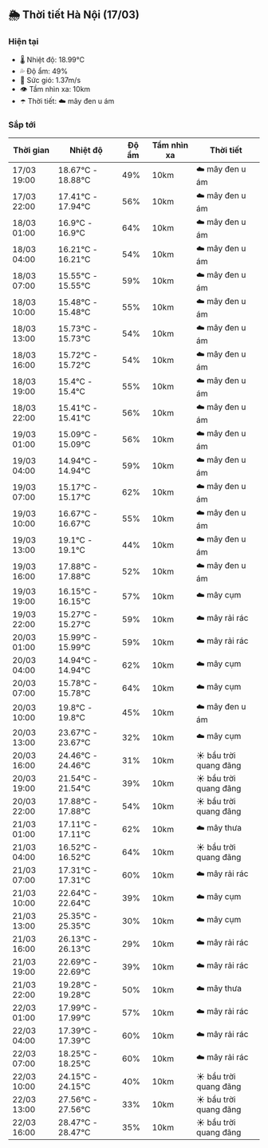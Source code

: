 ## 🌦️ Thời tiết Hà Nội (17/03)

### Hiện tại

- 🌡️ Nhiệt độ: 18.99℃
- 💦 Độ ẩm: 49%
- 💨 Sức gió: 1.37m/s
- 👁️ Tầm nhìn xa: 10km
- ☂️ Thời tiết: ☁️ mây đen u ám

### Sắp tới

| Thời gian | Nhiệt độ | Độ ẩm | Tầm nhìn xa | Thời tiết |
| --- | --- | --- | --- | --- |
| 17/03 19:00 | 18.67℃ - 18.88℃ | 49% | 10km | ☁️ mây đen u ám |
| 17/03 22:00 | 17.41℃ - 17.94℃ | 56% | 10km | ☁️ mây đen u ám |
| 18/03 01:00 | 16.9℃ - 16.9℃ | 64% | 10km | ☁️ mây đen u ám |
| 18/03 04:00 | 16.21℃ - 16.21℃ | 54% | 10km | ☁️ mây đen u ám |
| 18/03 07:00 | 15.55℃ - 15.55℃ | 59% | 10km | ☁️ mây đen u ám |
| 18/03 10:00 | 15.48℃ - 15.48℃ | 55% | 10km | ☁️ mây đen u ám |
| 18/03 13:00 | 15.73℃ - 15.73℃ | 54% | 10km | ☁️ mây đen u ám |
| 18/03 16:00 | 15.72℃ - 15.72℃ | 54% | 10km | ☁️ mây đen u ám |
| 18/03 19:00 | 15.4℃ - 15.4℃ | 55% | 10km | ☁️ mây đen u ám |
| 18/03 22:00 | 15.41℃ - 15.41℃ | 56% | 10km | ☁️ mây đen u ám |
| 19/03 01:00 | 15.09℃ - 15.09℃ | 56% | 10km | ☁️ mây đen u ám |
| 19/03 04:00 | 14.94℃ - 14.94℃ | 59% | 10km | ☁️ mây đen u ám |
| 19/03 07:00 | 15.17℃ - 15.17℃ | 62% | 10km | ☁️ mây đen u ám |
| 19/03 10:00 | 16.67℃ - 16.67℃ | 55% | 10km | ☁️ mây đen u ám |
| 19/03 13:00 | 19.1℃ - 19.1℃ | 44% | 10km | ☁️ mây đen u ám |
| 19/03 16:00 | 17.88℃ - 17.88℃ | 52% | 10km | ☁️ mây đen u ám |
| 19/03 19:00 | 16.15℃ - 16.15℃ | 57% | 10km | ☁️ mây cụm |
| 19/03 22:00 | 15.27℃ - 15.27℃ | 59% | 10km | ☁️ mây rải rác |
| 20/03 01:00 | 15.99℃ - 15.99℃ | 59% | 10km | ☁️ mây rải rác |
| 20/03 04:00 | 14.94℃ - 14.94℃ | 62% | 10km | ☁️ mây cụm |
| 20/03 07:00 | 15.78℃ - 15.78℃ | 64% | 10km | ☁️ mây cụm |
| 20/03 10:00 | 19.8℃ - 19.8℃ | 45% | 10km | ☁️ mây đen u ám |
| 20/03 13:00 | 23.67℃ - 23.67℃ | 32% | 10km | ☁️ mây cụm |
| 20/03 16:00 | 24.46℃ - 24.46℃ | 31% | 10km | ☀️ bầu trời quang đãng |
| 20/03 19:00 | 21.54℃ - 21.54℃ | 39% | 10km | ☀️ bầu trời quang đãng |
| 20/03 22:00 | 17.88℃ - 17.88℃ | 54% | 10km | ☀️ bầu trời quang đãng |
| 21/03 01:00 | 17.11℃ - 17.11℃ | 62% | 10km | ☁️ mây thưa |
| 21/03 04:00 | 16.52℃ - 16.52℃ | 64% | 10km | ☀️ bầu trời quang đãng |
| 21/03 07:00 | 17.31℃ - 17.31℃ | 60% | 10km | ☁️ mây rải rác |
| 21/03 10:00 | 22.64℃ - 22.64℃ | 39% | 10km | ☁️ mây cụm |
| 21/03 13:00 | 25.35℃ - 25.35℃ | 30% | 10km | ☁️ mây cụm |
| 21/03 16:00 | 26.13℃ - 26.13℃ | 29% | 10km | ☁️ mây rải rác |
| 21/03 19:00 | 22.69℃ - 22.69℃ | 39% | 10km | ☁️ mây rải rác |
| 21/03 22:00 | 19.28℃ - 19.28℃ | 50% | 10km | ☁️ mây thưa |
| 22/03 01:00 | 17.99℃ - 17.99℃ | 57% | 10km | ☁️ mây rải rác |
| 22/03 04:00 | 17.39℃ - 17.39℃ | 60% | 10km | ☁️ mây rải rác |
| 22/03 07:00 | 18.25℃ - 18.25℃ | 60% | 10km | ☁️ mây rải rác |
| 22/03 10:00 | 24.15℃ - 24.15℃ | 40% | 10km | ☀️ bầu trời quang đãng |
| 22/03 13:00 | 27.56℃ - 27.56℃ | 33% | 10km | ☀️ bầu trời quang đãng |
| 22/03 16:00 | 28.47℃ - 28.47℃ | 35% | 10km | ☀️ bầu trời quang đãng |
